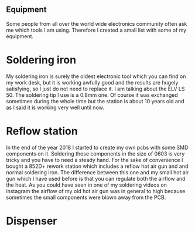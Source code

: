 ## Equipment

Some people from all over the world wide electronics community often ask me which tools I am using. Therefore I created a small list with some of my equipment.

# Soldering iron

My soldering iron is surely the oldest electronic tool which you can find on my work desk, but it is working awfully good and the results are hugely satisfying, so I just do not need to replace it. I am talking about the ELV LS 50. The soldering tip I use is a 0.8mm one. Of course it was exchanged sometimes during the whole time but the station is about 10 years old and as I said it is working very well until now.

# Reflow station

In the end of the year 2018 I started to create my own pcbs with some SMD components on it. Soldering these components in the size of 0603 is very tricky and you have to need a steady hand. For the sake of convenience I bought a 852D+ rework station which includes a reflow hot air gun and and normal soldering iron. The difference between this one and my small hot air gun which I have used before is that you can regulate both the airflow and the heat. As you could have seen in one of my soldering videos on instagram the airflow of my old hot air gun was in general to high because sometimes the small components were blown away from the PCB.

# Dispenser
